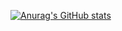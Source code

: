 [![Anurag's GitHub stats](https://github-readme-stats.vercel.app/api?username=stark4n6)](https://github.com/anuraghazra/github-readme-stats)
